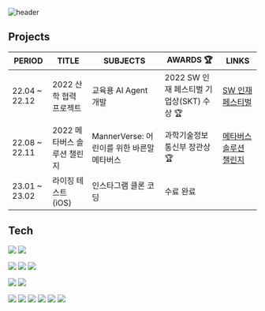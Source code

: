 ![header](https://capsule-render.vercel.app/api?type=waving&color=black&height=200&text=Welcome%20%F0%9F%91%8B&fontColor=FFFFFF&animation=fadeIn&fontSize=30&fontAlignY=30)


## Projects

|PERIOD|TITLE|SUBJECTS|AWARDS :trophy:|LINKS|
|------|---|---|---|---|
|22.04 ~ 22.12|2022 산학 협력 프로젝트|교육용 AI Agent 개발|2022 SW 인재 페스티벌 기업상(SKT) 수상 :trophy:|[SW 인재 페스티벌](https://www.youtube.com/watch?v=h8EA2xFZn30)|
|22.08 ~ 22.11|2022 메타버스 솔루션 챌린지|MannerVerse: 어린이를 위한 바른말 메타버스|과학기술정보통신부 장관상 🏆|[메타버스 솔루션 챌린지](https://www.youtube.com/watch?v=iPJMPqwRrvg)|
|23.01 ~ 23.02|라이징 테스트(iOS)|인스타그램 클론 코딩|수료 완료||


## Tech
<img src="https://img.shields.io/badge/iOS-000000?style=plastic&&logo=Apple&logoColor=white"/> <img src="https://img.shields.io/badge/Swift-F05138?style=platstic&logo=Swift&logoColor=white"/> 

<img src="https://img.shields.io/badge/Python-3776AB?style=plastic&logo=Python&logoColor=white"/> <img src="https://img.shields.io/badge/C-A8B9CC?style=plastic&logo=C&logoColor=white"/> <img src="https://img.shields.io/badge/JavaScript-F7DF1E?style=plastic&logo=JavaScript&logoColor=white"/>

<img src="https://img.shields.io/badge/HTML5-E34F26?style=plastic&logo=HTML5&logoColor=white"/> <img src="https://img.shields.io/badge/CSS3-1572B6?style=plastic&logo=CSS3&logoColor=white"/>


<img src="https://img.shields.io/badge/Pytorch-EE4C2C?style=plastic&logo=Pytorch&logoColor=white"/> <img src="https://img.shields.io/badge/FastAPI-009688?style=plastic&logo=FastAPI&logoColor=white"/> <img src="https://img.shields.io/badge/Flask-000000?style=plastic&logo=Flask&logoColor=white"/> <img src="https://img.shields.io/badge/Amazon AWS-232F3E?style=plastic&logo=Amazon AWS&logoColor=white"/> <img src="https://img.shields.io/badge/Firebase-FFCA28?style=plastic&logo=Firebase&logoColor=white"/> <img src="https://img.shields.io/badge/Git-F05032?style=plastic&logo=Git&logoColor=white"/> 




